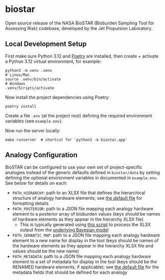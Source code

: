 # biostar

Open source release of the NASA BioSTAR (Bioburden Sampling Tool for Assessing Risk) codebase, developed by the Jet Propulsion Laboratory.

## Local Development Setup

First make sure Python 3.12 and [Poetry](https://python-poetry.org/) are installed, then create + activate a Python 3.12 virtual environment, for example:

```
python3 -m venv .venv
# Linux/Mac
source .venv/bin/activate
# Windows
.venv/Scripts/activate
```

Now install the project dependencies using Poetry:

```
poetry install
```

Create a file `.env` (at the project root) defining the required environment variables (see `example.env`).

Now run the server locally:

```
make runserver  # shortcut for 'python3 -m biostar.app'
```

## Analogy Configuration

BioSTAR can be configured to use your own set of project-specific analogies instead of the generic defaults defined in `biostar/data` by setting defining the optional environment variables in documented in `example.env`. See below for details on each:

- `PATH_HIERARCHY`: path to an XLSX file that defines the hierarchical structure of analogy hardware elements; see [the default file](./biostar/data/hierarchy_default.xlsx) for formatting details
- `PATH_POSTERIOR`: path to a JSON file mapping each analogy hardware element to a posterior array of bioburden values (keys should be names of hardware elements as they appear in the hierarchy XLSX file)
    - This is typically generated using [this script](./scripts/process_posterior_excel.py) to process the XLSX output from the [underlying Bayesian model](https://github.com/idaholab/HELP)
- `PATH_SEMANTIC_MAP`: path to a JSON file mapping each analogy hardware element to a new name for display in the tool (keys should be names of the hardware elements as they appear in the hierarchy XLSX file and values should be the new name)
- `PATH_METADATA`: path to a JSON file mapping each analogy hardware element to a set of metadata for display in the tool (keys should be the RENAMED hardware elements, if applicable); see [the default file](./biostar/data/metadata_default.json) for the metadata fields that should be defined for each analogy
